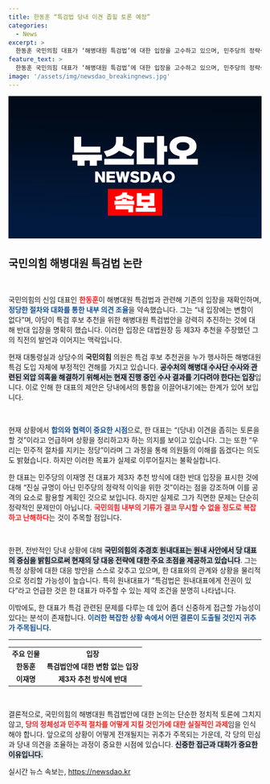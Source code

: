 ```yaml
---
title: 한동훈 “특검법 당내 이견 좁힐 토론 예정”
categories:
  - News
excerpt: >
  한동훈 국민의힘 대표가 ‘해병대원 특검법’에 대한 입장을 고수하고 있으며, 민주당의 정략성을 비판했습니다. 하지만 당내 이견으로 특검 도입에 대한 반대 목소리가 커지고 있어 논란이 예상됩니다. 과연 그의 리더십이 이 어려운 상황을 넘어설 수 있을까요? 클릭해 더 알아보세요!
feature_text: >
  한동훈 국민의힘 대표가 ‘해병대원 특검법’에 대한 입장을 고수하고 있으며, 민주당의 정략성을 비판했습니다. 하지만 당내 이견으로 특검 도입에 대한 반대 목소리가 커지고 있어 논란이 예상됩니다. 과연 그의 리더십이 이 어려운 상황을 넘어설 수 있을까요? 클릭해 더 알아보세요!
image: '/assets/img/newsdao_breakingnews.jpg'
---
```


<p><img src="/assets/img/newsdao_breakingnews.jpg" alt="firstkoreanews 속보" /></p>

<h2 data-ke-size="size26">국민의힘 해병대원 특검법 논란</h2>

<p data-ke-size="size16">&nbsp;</p>

<p>국민의힘의 신임 대표인 <b><span style="color: #ee2323;">한동훈</span></b>이 해병대원 특검법과 관련해 기존의 입장을 재확인하며, <b><span style="color: #1a5490;">정당한 절차와 대화를 통한 내부 의견 조율</span></b>을 약속했습니다. 그는 “내 입장에는 변함이 없다”며, 야당이 특검 후보 추천을 위한 해병대원 특검법안을 강력히 추진하는 것에 대해 반대 입장을 명확히 했습니다. 이러한 입장은 대법원장 등 제3자 추천을 주장했던 그의 직전의 발언과 이어지는 맥락입니다. </p>

<p>현재 대통령실과 상당수의 <b>국민의힘</b> 의원은 특검 후보 추천권을 누가 행사하든 해병대원 특검 도입 자체에 부정적인 견해를 가지고 있습니다. <b><span style="background-color: #21538527;">공수처의 해병대 수사단 수사와 관련된 외압 의혹을 해결하기 위해서는 현재 진행 중인 수사 결과를 기다려야 한다는 입장</span></b>입니다. 이로 인해 한 대표의 제안은 당내에서의 통합을 이끌어내기에는 한계가 있어 보입니다.</p>

<p data-ke-size="size16">&nbsp;</p>

<p>현재 상황에서 <b><span style="color: #1a5490;">합의와 협력이 중요한 시점</span></b>으로, 한 대표는 “(당내) 이견을 좁히는 토론을 할 것”이라고 언급하며 상황을 정리하고자 하는 의지를 보이고 있습니다. 그는 또한 “우리는 민주적 절차를 지키는 정당”이라며 그 과정을 통해 의원들의 이해를 돕겠다는 의도도 밝혔습니다. 하지만 이러한 목표가 실제로 이루어질지는 불확실합니다.</p>

<p>한 대표는 민주당의 이재명 전 대표가 제3자 추천 방식에 대한 반대 입장을 표시한 것에 대해 “진실 규명이 아닌 민주당의 정략적 이익을 위한 것”이라는 점을 강조하며 이를 공격의 요소로 활용할 계획인 것으로 보입니다. 하지만 실제로 그가 직면한 문제는 단순히 정략적인 문제만이 아닙니다. <b><span style="color: #ee2323;">국민의힘 내부의 기류가 결코 무시할 수 없을 정도로 복잡하고 난해하다</span></b>는 것이 주목할 점입니다.</p>

<p data-ke-size="size16">&nbsp;</p>

<p>한편, 전반적인 당내 상황에 대해 <b><span style="background-color: #21538527;">국민의힘의 추경호 원내대표는 원내 사안에서 당 대표의 중심을 밝힘으로써 현재의 당 대응 전략에 대한 주요 초점을 제공하고 있습니다</span></b>. 그는 특정 상황에 대한 대응 방안을 스스로 갖추고 있으며, 한 대표와의 관계와 상황을 물리적으로 정리할 가능성이 높습니다. 특히 원내대표가 “특검법은 원내대표에게 전권이 있다”라고 언급한 것은 한 대표가 마주할 수 있는 제약 조건을 분명히 나타냅니다.</p>

<p>이밖에도, 한 대표가 특검 관련된 문제를 다루는 데 있어 좀더 신중하게 접근할 가능성이 있다는 분석이 존재합니다. <b><span style="color: #1a5490;">이러한 복잡한 상황 속에서 어떤 결론이 도출될 것인지 귀추가 주목됩니다.</span></b> 
<hr></p>

<table style="width: 100%;">
  <tr>
    <td style="text-align: center; height: 17px;"><b>주요 인물</b></td>
    <td style="text-align: center; height: 17px;"><b>입장</b></td>
  </tr>
  <tr>
    <td style="text-align: center; height: 17px;"><b>한동훈</b></td>
    <td style="text-align: center; height: 17px;"><b>특검법안에 대한 변함 없는 입장</b></td>
  </tr>
  <tr>
    <td style="text-align: center; height: 17px;"><b>이재명</b></td>
    <td style="text-align: center; height: 17px;"><b>제3자 추천 방식에 반대</b></td>
  </tr>
</table>

<p data-ke-size="size16">&nbsp;</p>

<p>결론적으로, 국민의힘의 해병대원 특검법안에 대한 논의는 단순한 정치적 토론에 그치지 않고, <b><span style="color: #ee2323;">당의 정체성과 민주적 절차를 어떻게 지킬 것인가에 대한 실질적인 과제</span></b>임을 인식해야 합니다. 앞으로의 상황이 어떻게 전개될지는 귀추가 주목되는 가운데, 각 당의 민심과 당내 의견을 조율하는 과정이 중요한 시점에 있습니다. <b><span style="background-color: #21538527;">신중한 접근과 대화가 중요한 이유입니다.</span></b></p>
실시간 뉴스 속보는, <a href="https://newsdao.kr" rel="dofollow">https://newsdao.kr</a>


